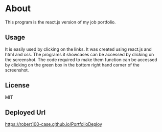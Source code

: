 # About
This program is the react.js version of my job portfolio.

## Usage  
It is easily used by clicking on the links. It was created using react.js and html and css.
The programs it showcases can be accessed by clicking on the screenshot. The code required to make them function can 
be accessed by clicking on the green box in the bottom right hand corner of the screenshot.

## License
MIT

## Deployed Url
https://robert100-case.github.io/PortfolioDeploy
